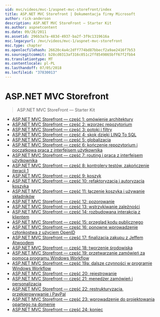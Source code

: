 ```yaml
---
uid: mvc/videos/mvc-1/aspnet-mvc-storefront/index
title: ASP.NET MVC Storefront | Dokumentacja firmy Microsoft
author: rick-anderson
description: ASP.NET MVC StoreFront — Starter Kit
ms.author: aspnetcontent
ms.date: 09/28/2011
ms.assetid: 296b3a7a-483d-4937-ba2f-3f9c1319616a
msc.legacyurl: /mvc/videos/mvc-1/aspnet-mvc-storefront
msc.type: chapter
ms.openlocfilehash: 26620c4a4c2dff774bd87bbecf2a9ae2416f7b53
ms.sourcegitcommit: b28cd0313af316c051c2ff8549865bff67f2fbb4
ms.translationtype: MT
ms.contentlocale: pl-PL
ms.lasthandoff: 07/05/2018
ms.locfileid: "37830013"
---
```

<a name="aspnet-mvc-storefront"></a>ASP.NET MVC Storefront
====================
> ASP.NET MVC StoreFront — Starter Kit


- [ASP.NET MVC Storefront — część 1: omówienie architektury](aspnet-mvc-storefront-part-1-architectural-discussion-and-overview.md)
- [ASP.NET MVC Storefront — część 2: wzorzec repozytorium](aspnet-mvc-storefront-part-2-the-repository-pattern.md)
- [ASP.NET MVC Storefront — część 3: potoki i filtry](aspnet-mvc-storefront-part-3-pipes-and-filters.md)
- [ASP.NET MVC Storefront — część 4: skok dzięki LINQ To SQL](aspnet-mvc-storefront-part-4-linq-to-sql-spike.md)
- [ASP.NET MVC Storefront — część 5: globalizacja](aspnet-mvc-storefront-part-5-globalization.md)
- [ASP.NET MVC Storefront — część 6: kończenie repozytorium i początkowa praca z interfejsem użytkownika](aspnet-mvc-storefront-part-6-finishing-the-repository-and-initial-ui-work.md)
- [ASP.NET MVC Storefront — część 7: routing i praca z interfejsem użytkownika](aspnet-mvc-storefront-part-7-routing-and-ui-work.md)
- [ASP.NET MVC Storefront — część 8: kontrolery testów, zakończenie iteracji 1](aspnet-mvc-storefront-part-8-testing-controllers-iteration-1-complete.md)
- [ASP.NET MVC Storefront — część 9: koszyk](aspnet-mvc-storefront-part-9-the-shopping-cart.md)
- [ASP.NET MVC Storefront — część 10: refaktoryzacja i autoryzacja koszyka](aspnet-mvc-storefront-part-10-shopping-cart-refactor-and-authorization.md)
- [ASP.NET MVC Storefront — część 11: łączenie koszyka i używanie składników](aspnet-mvc-storefront-part-11-hooking-up-the-shopping-cart-and-using-components.md)
- [ASP.NET MVC Storefront — część 12: pozorowanie](aspnet-mvc-storefront-part-12-mocking.md)
- [ASP.NET MVC Storefront — część 13: wstrzykiwanie zależności](aspnet-mvc-storefront-part-13-dependency-injection.md)
- [ASP.NET MVC Storefront — część 14: rozbudowana interakcja z klientem](aspnet-mvc-storefront-part-14-rich-client-interaction.md)
- [ASP.NET MVC Storefront — część 15: przegląd kodu publicznego](aspnet-mvc-storefront-part-15-public-code-review.md)
- [ASP.NET MVC Storefront — część 16: ponowne wprowadzenie członkostwa z użyciem OpenID](aspnet-mvc-storefront-part-16-membership-redo-with-openid.md)
- [ASP.NET MVC Storefront — część 17: finalizacja zakupu z Jeffem Atwoodem](aspnet-mvc-storefront-part-17-checkout-with-jeff-atwood.md)
- [ASP.NET MVC Storefront — część 18: tworzenie środowiska](aspnet-mvc-storefront-part-18-creating-an-experience.md)
- [ASP.NET MVC Storefront — część 19: przetwarzanie zamówień za pomocą programu Windows Workflow](aspnet-mvc-storefront-part-19-processing-orders-with-windows-workflow.md)
- [ASP.NET MVC Storefront — część 19a: dalsze czynności w programie Windows Workflow](aspnet-mvc-storefront-part-19a-windows-workflow-followup.md)
- [ASP.NET MVC Storefront — część 20: rejestrowanie](aspnet-mvc-storefront-part-20-logging.md)
- [ASP.NET MVC Storefront — część 21: menedżer zamówień i personalizacja](aspnet-mvc-storefront-part-21-order-manager-and-personalization.md)
- [ASP.NET MVC Storefront — część 22: restrukturyzacja, przekierowywanie i PayPal](aspnet-mvc-storefront-part-22-restructuring-rerouting-and-paypal.md)
- [ASP.NET MVC Storefront — część 23: wprowadzenie do projektowania opartego na domenie](aspnet-mvc-storefront-part-23-getting-started-with-domain-driven-design.md)
- [ASP.NET MVC Storefront — część 24: koniec](aspnet-mvc-storefront-part-24-finis.md)
